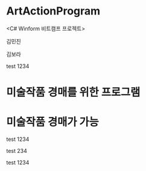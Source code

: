# ArtActionProgram
<C# Winform 비트캠프 프로젝트>
<html>
  <head>
    <meta charset="utf-8">
    <p>김민진</p>
    <p>김보라</p>
    <p>test 1234</p>
    <h1>미술작품 경매를 위한 프로그램</h1>
  </head>
  <body>
  <h1>미술작품 경매가 가능</h1>
            <p>test 1234</p>
    <p>test 234</p>
    <p>test 1234</p>
  </body>
</html>
